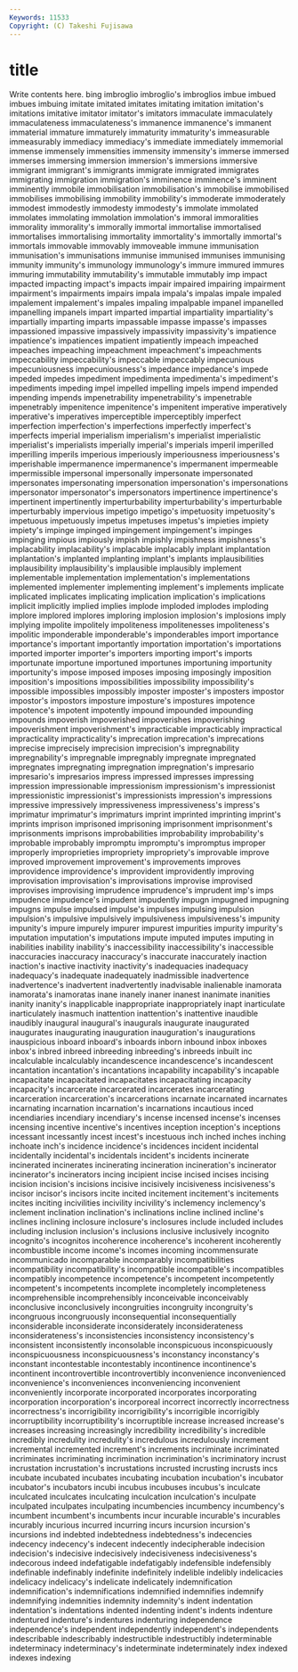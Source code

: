 ```yaml
---
Keywords: 11533 
Copyright: (C) Takeshi Fujisawa
---
```


# title

Write contents here.
bing imbroglio
imbroglio's imbroglios imbue imbued imbues imbuing imitate imitated imitates imitating
imitation imitation's imitations imitative imitator imitator's imitators immaculate immaculately immaculateness
immaculateness's immanence immanence's immanent immaterial immature immaturely immaturity immaturity's immeasurable
immeasurably immediacy immediacy's immediate immediately immemorial immense immensely immensities immensity
immensity's immerse immersed immerses immersing immersion immersion's immersions immersive immigrant
immigrant's immigrants immigrate immigrated immigrates immigrating immigration immigration's imminence imminence's
imminent imminently immobile immobilisation immobilisation's immobilise immobilised immobilises immobilising immobility
immobility's immoderate immoderately immodest immodestly immodesty immodesty's immolate immolated immolates
immolating immolation immolation's immoral immoralities immorality immorality's immorally immortal immortalise
immortalised immortalises immortalising immortality immortality's immortally immortal's immortals immovable immovably
immoveable immune immunisation immunisation's immunisations immunise immunised immunises immunising immunity
immunity's immunology immunology's immure immured immures immuring immutability immutability's immutable
immutably imp impact impacted impacting impact's impacts impair impaired impairing
impairment impairment's impairments impairs impala impala's impalas impale impaled impalement
impalement's impales impaling impalpable impanel impanelled impanelling impanels impart imparted
impartial impartiality impartiality's impartially imparting imparts impassable impasse impasse's impasses
impassioned impassive impassively impassivity impassivity's impatience impatience's impatiences impatient impatiently
impeach impeached impeaches impeaching impeachment impeachment's impeachments impeccability impeccability's impeccable
impeccably impecunious impecuniousness impecuniousness's impedance impedance's impede impeded impedes impediment
impedimenta impedimenta's impediment's impediments impeding impel impelled impelling impels impend
impended impending impends impenetrability impenetrability's impenetrable impenetrably impenitence impenitence's impenitent
imperative imperatively imperative's imperatives imperceptible imperceptibly imperfect imperfection imperfection's imperfections
imperfectly imperfect's imperfects imperial imperialism imperialism's imperialist imperialistic imperialist's imperialists
imperially imperial's imperials imperil imperilled imperilling imperils imperious imperiously imperiousness
imperiousness's imperishable impermanence impermanence's impermanent impermeable impermissible impersonal impersonally impersonate
impersonated impersonates impersonating impersonation impersonation's impersonations impersonator impersonator's impersonators impertinence
impertinence's impertinent impertinently imperturbability imperturbability's imperturbable imperturbably impervious impetigo impetigo's
impetuosity impetuosity's impetuous impetuously impetus impetuses impetus's impieties impiety impiety's
impinge impinged impingement impingement's impinges impinging impious impiously impish impishly
impishness impishness's implacability implacability's implacable implacably implant implantation implantation's implanted
implanting implant's implants implausibilities implausibility implausibility's implausible implausibly implement implementable
implementation implementation's implementations implemented implementer implementing implement's implements implicate implicated
implicates implicating implication implication's implications implicit implicitly implied implies implode
imploded implodes imploding implore implored implores imploring implosion implosion's implosions
imply implying impolite impolitely impoliteness impolitenesses impoliteness's impolitic imponderable imponderable's
imponderables import importance importance's important importantly importation importation's importations imported
importer importer's importers importing import's imports importunate importune importuned importunes
importuning importunity importunity's impose imposed imposes imposing imposingly imposition imposition's
impositions impossibilities impossibility impossibility's impossible impossibles impossibly imposter imposter's imposters
impostor impostor's impostors imposture imposture's impostures impotence impotence's impotent impotently
impound impounded impounding impounds impoverish impoverished impoverishes impoverishing impoverishment impoverishment's
impracticable impracticably impractical impracticality impracticality's imprecation imprecation's imprecations imprecise imprecisely
imprecision imprecision's impregnability impregnability's impregnable impregnably impregnate impregnated impregnates impregnating
impregnation impregnation's impresario impresario's impresarios impress impressed impresses impressing impression
impressionable impressionism impressionism's impressionist impressionistic impressionist's impressionists impression's impressions impressive
impressively impressiveness impressiveness's impress's imprimatur imprimatur's imprimaturs imprint imprinted imprinting
imprint's imprints imprison imprisoned imprisoning imprisonment imprisonment's imprisonments imprisons improbabilities
improbability improbability's improbable improbably impromptu impromptu's impromptus improper improperly improprieties
impropriety impropriety's improvable improve improved improvement improvement's improvements improves improvidence
improvidence's improvident improvidently improving improvisation improvisation's improvisations improvise improvised improvises
improvising imprudence imprudence's imprudent imp's imps impudence impudence's impudent impudently
impugn impugned impugning impugns impulse impulsed impulse's impulses impulsing impulsion
impulsion's impulsive impulsively impulsiveness impulsiveness's impunity impunity's impure impurely impurer
impurest impurities impurity impurity's imputation imputation's imputations impute imputed imputes
imputing in inabilities inability inability's inaccessibility inaccessibility's inaccessible inaccuracies inaccuracy
inaccuracy's inaccurate inaccurately inaction inaction's inactive inactivity inactivity's inadequacies inadequacy
inadequacy's inadequate inadequately inadmissible inadvertence inadvertence's inadvertent inadvertently inadvisable inalienable
inamorata inamorata's inamoratas inane inanely inaner inanest inanimate inanities inanity
inanity's inapplicable inappropriate inappropriately inapt inarticulate inarticulately inasmuch inattention inattention's
inattentive inaudible inaudibly inaugural inaugural's inaugurals inaugurate inaugurated inaugurates inaugurating
inauguration inauguration's inaugurations inauspicious inboard inboard's inboards inborn inbound inbox
inboxes inbox's inbred inbreed inbreeding inbreeding's inbreeds inbuilt inc incalculable
incalculably incandescence incandescence's incandescent incantation incantation's incantations incapability incapability's incapable
incapacitate incapacitated incapacitates incapacitating incapacity incapacity's incarcerate incarcerated incarcerates incarcerating
incarceration incarceration's incarcerations incarnate incarnated incarnates incarnating incarnation incarnation's incarnations
incautious inced incendiaries incendiary incendiary's incense incensed incense's incenses incensing
incentive incentive's incentives inception inception's inceptions incessant incessantly incest incest's
incestuous inch inched inches inching inchoate inch's incidence incidence's incidences
incident incidental incidentally incidental's incidentals incident's incidents incinerate incinerated incinerates
incinerating incineration incineration's incinerator incinerator's incinerators incing incipient incise incised
incises incising incision incision's incisions incisive incisively incisiveness incisiveness's incisor
incisor's incisors incite incited incitement incitement's incitements incites inciting incivilities
incivility incivility's inclemency inclemency's inclement inclination inclination's inclinations incline inclined
incline's inclines inclining inclosure inclosure's inclosures include included includes including
inclusion inclusion's inclusions inclusive inclusively incognito incognito's incognitos incoherence incoherence's
incoherent incoherently incombustible income income's incomes incoming incommensurate incommunicado incomparable
incomparably incompatibilities incompatibility incompatibility's incompatible incompatible's incompatibles incompatibly incompetence incompetence's
incompetent incompetently incompetent's incompetents incomplete incompletely incompleteness incomprehensible incomprehensibly inconceivable
inconceivably inconclusive inconclusively incongruities incongruity incongruity's incongruous incongruously inconsequential inconsequentially
inconsiderable inconsiderate inconsiderately inconsiderateness inconsiderateness's inconsistencies inconsistency inconsistency's inconsistent inconsistently
inconsolable inconspicuous inconspicuously inconspicuousness inconspicuousness's inconstancy inconstancy's inconstant incontestable incontestably
incontinence incontinence's incontinent incontrovertible incontrovertibly inconvenience inconvenienced inconvenience's inconveniences inconveniencing
inconvenient inconveniently incorporate incorporated incorporates incorporating incorporation incorporation's incorporeal incorrect
incorrectly incorrectness incorrectness's incorrigibility incorrigibility's incorrigible incorrigibly incorruptibility incorruptibility's incorruptible
increase increased increase's increases increasing increasingly incredibility incredibility's incredible incredibly
incredulity incredulity's incredulous incredulously increment incremental incremented increment's increments incriminate
incriminated incriminates incriminating incrimination incrimination's incriminatory incrust incrustation incrustation's incrustations
incrusted incrusting incrusts incs incubate incubated incubates incubating incubation incubation's
incubator incubator's incubators incubi incubus incubuses incubus's inculcate inculcated inculcates
inculcating inculcation inculcation's inculpate inculpated inculpates inculpating incumbencies incumbency incumbency's
incumbent incumbent's incumbents incur incurable incurable's incurables incurably incurious incurred
incurring incurs incursion incursion's incursions ind indebted indebtedness indebtedness's indecencies
indecency indecency's indecent indecently indecipherable indecision indecision's indecisive indecisively indecisiveness
indecisiveness's indecorous indeed indefatigable indefatigably indefensible indefensibly indefinable indefinably indefinite
indefinitely indelible indelibly indelicacies indelicacy indelicacy's indelicate indelicately indemnification indemnification's
indemnifications indemnified indemnifies indemnify indemnifying indemnities indemnity indemnity's indent indentation
indentation's indentations indented indenting indent's indents indenture indentured indenture's indentures
indenturing independence independence's independent independently independent's independents indescribable indescribably indestructible
indestructibly indeterminable indeterminacy indeterminacy's indeterminate indeterminately index indexed indexes indexing
